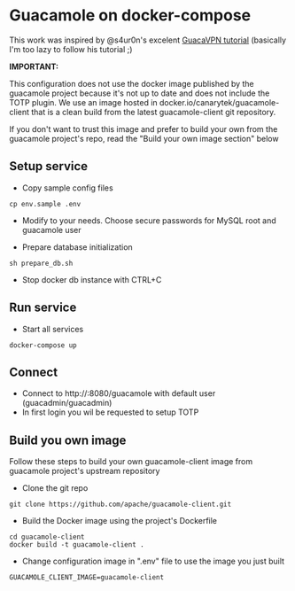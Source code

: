 # Guacamole on docker-compose

This work was inspired by @s4ur0n's excelent [GuacaVPN tutorial](https://cs3group.com/media/guacaVPN.pdf) (basically I'm too lazy to follow his tutorial ;)

**IMPORTANT:** 

This configuration does not use the docker image published by the guacamole project because it's not up to date and does not include the TOTP plugin.
We use an image hosted in docker.io/canarytek/guacamole-client that is a clean build from the latest guacamole-client git repository.

If you don't want to trust this image and prefer to build your own from the guacamole project's repo, read the "Build your own image section" below

## Setup service

  * Copy sample config files

```
cp env.sample .env
```

  * Modify to your needs. Choose secure passwords for MySQL root and guacamole user

  * Prepare database initialization

```
sh prepare_db.sh
```

  * Stop docker db instance with CTRL+C

## Run service

  * Start all services

```
docker-compose up
```

## Connect

  * Connect to http://<IP>:8080/guacamole with default user (guacadmin/guacadmin)
  * In first login you wil be requested to setup TOTP

## Build you own image

Follow these steps to build your own guacamole-client image from guacamole project's upstream repository

  * Clone the git repo

```
git clone https://github.com/apache/guacamole-client.git
```

  * Build the Docker image using the project's Dockerfile

```
cd guacamole-client
docker build -t guacamole-client .
```

  * Change configuration image in ".env" file to use the image you just built

```
GUACAMOLE_CLIENT_IMAGE=guacamole-client
```
